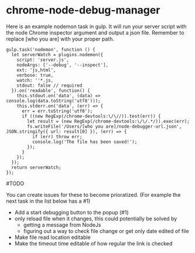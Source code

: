 # chrome-node-debug-manager


Here is an example nodemon task in gulp. It will run your server script with the node Chrome inspector argument and output a json file. Remember to replace [who you are] with your proper path.
```
gulp.task('nodemon', function () {
  let serverWatch = plugins.nodemon({
    script: 'server.js',
    nodeArgs: ['--debug', '--inspect'],
    ext: 'js,html',
    verbose: true,
    watch: ''*.js,
    stdout: false // required
  }).on('readable', function() {
    this.stdout.on('data', (data) => console.log(data.toString('utf8')));
    this.stderr.on('data', (err) => {
      err = err.toString('utf8');
      if ((new RegExp(/chrome-devtools:\/\//)).test(err)) {
        let result = (new RegExp(/chrome-devtools:\/\/.*/)).exec(err);
        fs.writeFile('/Users/[who you are]/node-debugger-url.json', JSON.stringify({ url: result[0] }), (err) => {
          if (err) throw err;
          console.log('The file has been saved!');
        });
      }
    });
  });
  return serverWatch;
});
```

#TODO

You can create issues for these to become prioratized. (For example the next task in the list below has a #1)

- Add a start debugging button to the popup (#1)
- only reload file when it changes, this could potentially be solved by
  - getting a message from NodeJs
  - figuring out a way to check file change or get only date edited of file
- Make file read location editable
- Make the timeout time editable of how regular the link is checked